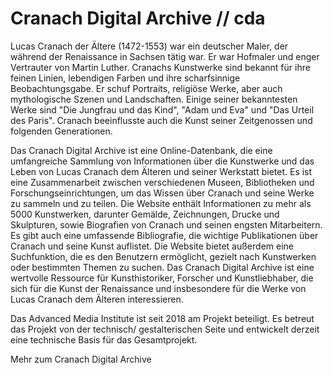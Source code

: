 # Cranach Digital Archive // cda

Lucas Cranach der Ältere (1472-1553) war ein deutscher Maler, der während der Renaissance in Sachsen tätig war. Er war Hofmaler und enger Vertrauter von Martin Luther. Cranachs Kunstwerke sind bekannt für ihre feinen Linien, lebendigen Farben und ihre scharfsinnige Beobachtungsgabe. Er schuf Portraits, religiöse Werke, aber auch mythologische Szenen und Landschaften. Einige seiner bekanntesten Werke sind "Die Jungfrau und das Kind", "Adam und Eva" und "Das Urteil des Paris". Cranach beeinflusste auch die Kunst seiner Zeitgenossen und folgenden Generationen.

Das Cranach Digital Archive ist eine Online-Datenbank, die eine umfangreiche Sammlung von Informationen über die Kunstwerke und das Leben von Lucas Cranach dem Älteren und seiner Werkstatt bietet. Es ist eine Zusammenarbeit zwischen verschiedenen Museen, Bibliotheken und Forschungseinrichtungen, um das Wissen über Cranach und seine Werke zu sammeln und zu teilen. Die Website enthält Informationen zu mehr als 5000 Kunstwerken, darunter Gemälde, Zeichnungen, Drucke und Skulpturen, sowie Biografien von Cranach und seinen engsten Mitarbeitern. Es gibt auch eine umfassende Bibliografie, die wichtige Publikationen über Cranach und seine Kunst auflistet. Die Website bietet außerdem eine Suchfunktion, die es den Benutzern ermöglicht, gezielt nach Kunstwerken oder bestimmten Themen zu suchen. Das Cranach Digital Archive ist eine wertvolle Ressource für Kunsthistoriker, Forscher und Kunstliebhaber, die sich für die Kunst der Renaissance und insbesondere für die Werke von Lucas Cranach dem Älteren interessieren.

Das Advanced Media Institute ist seit 2018 am Projekt beteiligt. Es betreut das Projekt von der technisch/ gestalterischen Seite und entwickelt derzeit eine technische Basis für das Gesamtprojekt.

Mehr zum Cranach Digital Archive
<qr-code>
